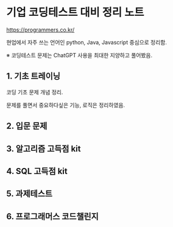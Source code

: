 # 기업 코딩테스트 대비 정리 노트

https://programmers.co.kr/

현업에서 자주 쓰는 언어인 python, Java, Javascript 중심으로 정리함.

※ 코딩테스트 문제는 ChatGPT 사용을 최대한 지양하고 풀어봤음.

## 1. 기초 트레이닝

코딩 기초 문제 개념 정리.

문제를 풀면서 중요하다싶은 기능, 로직은 정리하였음.


## 2. 입문 문제

## 3. 알고리즘 고득점 kit

## 4. SQL 고득점 kit

## 5. 과제테스트

## 6. 프로그래머스 코드챌린지
